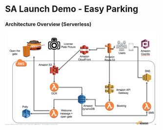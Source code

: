 # SA Launch Demo - Easy Parking


### Architecture Overview (Serverless)
![Overview Architecture](images/overview_architecture.png)
